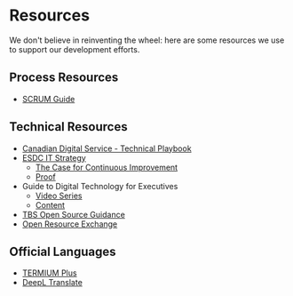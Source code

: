 # Resources

We don't believe in reinventing the wheel: here are some resources we use to support our development efforts.

## Process Resources
* [SCRUM Guide](https://www.scrumguides.org/scrum-guide.html)

## Technical Resources
* [Canadian Digital Service - Technical Playbook](https://cds-snc.github.io/technical-playbook-manuel-technique/)
* [ESDC IT Strategy](https://sara-sabr.github.io/ITStrategy/esdc-it-strategy.html)
  * [The Case for Continuous Improvement](https://sara-sabr.github.io/ITStrategy/2019/10/15/case-continuous-improvement.html)
  * [Proof](https://sara-sabr.github.io/ITStrategy/2019/11/13/case-continuous-improvement-deeper-dive.html)
* Guide to Digital Technology for Executives
  * [Video Series](https://www.youtube.com/watch?v=T5SWWiOATt4&list=PL0xmTkOvLDzKiaRECryOxl_DbTo8phQcD)
  * [Content](https://github.com/ToferC/digital-for-executives)
* [TBS Open Source Guidance](https://www.canada.ca/en/government/system/digital-government/digital-government-innovations/open-source-software.html)
* [Open Resource Exchange](https://code.open.canada.ca/)

## Official Languages
* [TERMIUM Plus](https://www.btb.termiumplus.gc.ca/tpv2alpha/alpha-eng.html?lang=eng)
* [DeepL Translate](https://www.deepl.com/en/translator)
